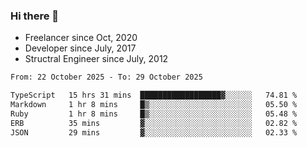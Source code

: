 ### Hi there 👋

- Freelancer since Oct, 2020
- Developer since July, 2017
- Structral Engineer since July, 2012

<!--START_SECTION:waka-->

```txt
From: 22 October 2025 - To: 29 October 2025

TypeScript   15 hrs 31 mins  ██████████████████▓░░░░░░   74.81 %
Markdown     1 hr 8 mins     █▒░░░░░░░░░░░░░░░░░░░░░░░   05.50 %
Ruby         1 hr 8 mins     █▒░░░░░░░░░░░░░░░░░░░░░░░   05.48 %
ERB          35 mins         ▓░░░░░░░░░░░░░░░░░░░░░░░░   02.82 %
JSON         29 mins         ▓░░░░░░░░░░░░░░░░░░░░░░░░   02.33 %
```

<!--END_SECTION:waka-->
